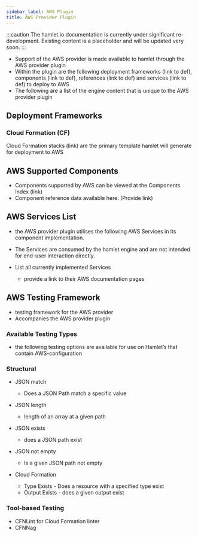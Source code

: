 ```yaml
---
sidebar_label: AWS Plugin
title: AWS Provider Plugin
---
```

:::caution
The hamlet.io documentation is currently under significant re-development. Existing content is a placeholder and will be updated very soon.
:::

* Support of the AWS provider is made available to hamlet through the AWS provider plugin
* Within the plugin are the following deployment frameworks (link to def), components (link to def), references (link to def) and services (link to def) to deploy to AWS
* The following are a list of the engine content that is unique to the AWS provider plugin

## Deployment Frameworks

### Cloud Formation (CF)

Cloud Formation stacks (link) are the primary template hamlet will generate for deployment to AWS

## AWS Supported Components

* Components supported by AWS can be viewed at the Components Index (link)
* Component reference data available here. (Provide link)

## AWS Services List

* the AWS provider plugin utilises the following AWS Services in its component implementation.
* The Services are consumed by the hamlet engine and are not intended for end-user interaction directly.

* List all currently implemented Services
  * provide a link to their AWS documentation pages

## AWS Testing Framework

* testing framework for the AWS provider
* Accompanies the AWS provider plugin

### Available Testing Types

* the following testing options are available for use on Hamlet’s that contain AWS-configuration

### Structural

* JSON match
  * Does a JSON Path match a specific value
* JSON length
  * length of an array at a given path
* JSON exists
  * does a JSON path exist
* JSON not empty
  * Is a given JSON path not empty

* Cloud Formation
  * Type Exists - Does a resource with a specified type exist
  * Output Exists - does a given output exist

### Tool-based Testing

* CFNLint for Cloud Formation linter
* CFNNag
